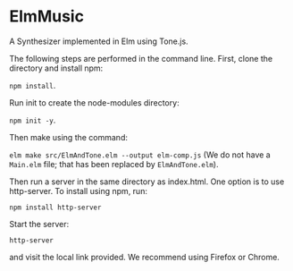 # ElmMusic
A Synthesizer implemented in Elm using Tone.js.

The following steps are performed in the command line.
First, clone the directory and install npm:

`npm install`.

Run init to create the node-modules directory:

`npm init -y`.

Then make using the command:

`elm make src/ElmAndTone.elm --output elm-comp.js` (We do not have a `Main.elm` file; that has been replaced by `ElmAndTone.elm`).

Then run a server in the same directory as index.html. One option is to use http-server. To install using npm, run:

`npm install http-server`

Start the server: 

`http-server` 

and visit the local link provided. We recommend using Firefox or Chrome.
